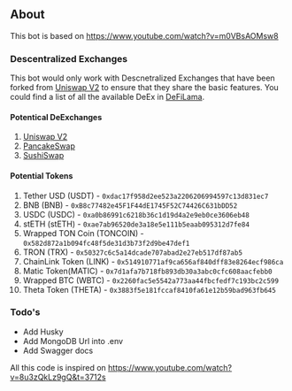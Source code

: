 ## About

This bot is based on https://www.youtube.com/watch?v=m0VBsAOMsw8

### Descentralized Exchanges

This bot would only work with Descnetralized Exchanges that have been forked from [Uniswap V2](https://docs.uniswap.org/) to ensure that they share the basic features. You could find a list of all the available DeEx in [DeFiLama](https://defillama.com/forks/Uniswap%20V2).

#### Potentical DeExchanges

1. [Uniswap V2](https://docs.uniswap.org/)
2. [PancakeSwap](https://docs.pancakeswap.finance/)
3. [SushiSwap](https://www.sushi.com/)

#### Potential Tokens

1. Tether USD (USDT) - `0xdac17f958d2ee523a2206206994597c13d831ec7`
2. BNB (BNB) - `0xB8c77482e45F1F44dE1745F52C74426C631bDD52`
3. USDC (USDC) - `0xa0b86991c6218b36c1d19d4a2e9eb0ce3606eb48`
4. stETH (stETH) - `0xae7ab96520de3a18e5e111b5eaab095312d7fe84`
5. Wrapped TON Coin (TONCOIN) - `0x582d872a1b094fc48f5de31d3b73f2d9be47def1`
6. TRON (TRX) - `0x50327c6c5a14dcade707abad2e27eb517df87ab5`
7. ChainLink Token (LINK) - `0x514910771af9ca656af840dff83e8264ecf986ca`
8. Matic Token(MATIC) - `0x7d1afa7b718fb893db30a3abc0cfc608aacfebb0`
9. Wrapped BTC (WBTC) - `0x2260fac5e5542a773aa44fbcfedf7c193bc2c599`
10. Theta Token (THETA) - `0x3883f5e181fccaf8410fa61e12b59bad963fb645`

### Todo's

- Add Husky
- Add MongoDB Url into .env
- Add Swagger docs

All this code is inspired on https://www.youtube.com/watch?v=8u3zQkLz9gQ&t=3712s
